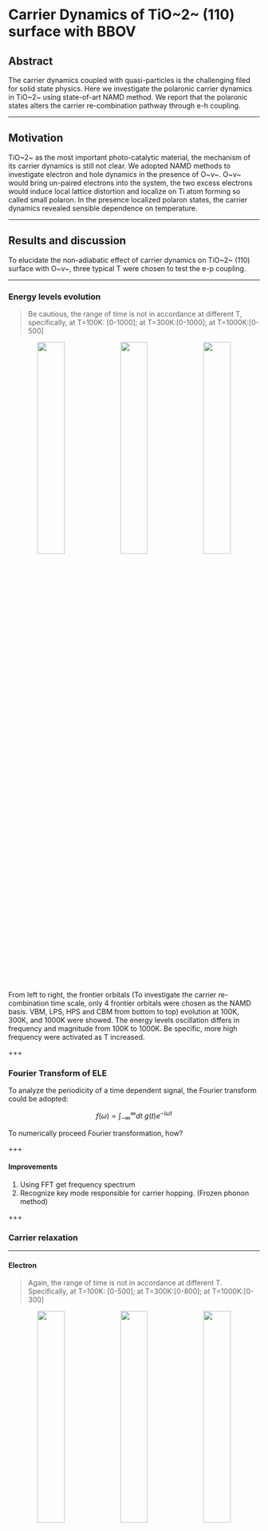 # Carrier Dynamics of TiO~2~ (110) surface with BBOV

## Abstract

The carrier dynamics coupled with quasi-particles is the challenging filed for solid state physics. Here we investigate the polaronic carrier dynamics in TiO~2~ using state-of-art NAMD method. We report that the polaronic states alters the carrier re-combination pathway through e-h coupling. 

---

## Motivation

TiO~2~ as the most important photo-catalytic material, the mechanism of its carrier dynamics is still not clear. We adopted NAMD methods to investigate electron and hole dynamics in the presence of O~v~.  O~v~ would bring un-paired electrons into the system, the two excess electrons would induce local lattice distortion and localize on Ti atom forming so called small polaron. In the presence localized polaron states, the carrier dynamics revealed sensible dependence on temperature. 

---

## Results and discussion

To elucidate the non-adiabatic effect of carrier dynamics on TiO~2~ (110) surface with O~v~, three typical T were chosen to test the e-p coupling. 

---

### Energy levels evolution

>Be cautious, the range of time is not in accordance at different T, specifically, at T=100K: [0-1000]; at T=300K:[0-1000]; at T=1000K:[0-500]

<center><img src="http://wx1.sinaimg.cn/mw690/006VaKryly1g1ik8vpth2j31400u077e.jpg" width="33%" /><img src="http://wx2.sinaimg.cn/mw690/006VaKrygy1g1afjqsosfj31400u0ads.jpg" width="33%" /><img src="http://wx4.sinaimg.cn/mw690/006VaKryly1g1ikf4pwj6j31400u00vy.jpg" width="33%" /></center>

From left to right, the frontier orbitals (To investigate the carrier re-combination time scale, only 4 frontier orbitals were chosen as the NAMD basis. VBM, LPS, HPS and CBM from bottom to top) evolution at 100K, 300K, and 1000K were showed. The energy levels oscillation differs in frequency and magnitude from 100K to 1000K. Be specific, more high frequency were activated as T increased.

+++

### Fourier Transform of ELE

To analyze the periodicity of a time dependent signal, the Fourier transform could be adopted:

$$
f(\omega) = \int_{-\infty}^{\infty} dt \  g(t) e^{-i\omega t} 
$$

To numerically proceed Fourier transformation, how?

+++

#### Improvements

1. Using FFT get frequency spectrum
2. Recognize key mode responsible for carrier hopping. (Frozen phonon method)

+++

### Carrier relaxation

---

#### Electron

>Again, the range of time is not in accordance at different T. Specifically, at T=100K: [0-500]; at T=300K:[0-800]; at T=1000K:[0-300]


<center><img src="http://wx1.sinaimg.cn/mw690/006VaKrygy1fzh9xh1oytj31400u0dla.jpg" width="33%" /><img src="http://wx3.sinaimg.cn/mw690/006VaKrygy1g1bjryo398j31400u043x.jpg" width="33%" /><img src="http://wx3.sinaimg.cn/mw690/006VaKryly1g1ibyb889cj31400u0grn.jpg" width="33%" /></center>

Electron initially occupied CBM to evolve. 

1. For T=100K, no sign of decaying in the range of 500fs;
2. For T=300K, electron decay to LPS after 700fs;
3. For T=1000K, electron decay to VBM after 200fs.

+++

#### Hole
<center><img src="http://wx4.sinaimg.cn/mw690/006VaKrygy1fzh9xvmi2zj31400u00yh.jpg" width="33%" /><img src="http://wx4.sinaimg.cn/mw690/006VaKrygy1g1bba43n6kj31400u0n4d.jpg" width="33%" /><img src="http://wx3.sinaimg.cn/mw690/006VaKryly1g1ibygeqq6j31400u0dof.jpg" width="33%" /></center>

While for hole, the decay seems much faster than that of electron.

1. T=100K, no sign of decay in 500fs;
2. T=300K, hole decay from VBM to HPS after 500fs;
3. T=1000K, hole decay from VBM to HPS after 100fs;

==What is the reason for the fastening decay?==

Several assumptions rised to explain this difference:

1. After 700 fs, electron populated on lower polaron state, hole populated on higher polaron state, each carrier experienced different relaxation path. So if the coupling between VBM and lower polaron state is stronger than the coupling between CBM with higher polaron state, the faster decay of hole is expected.
2. It reflects the difference between hole polaron and electron polaron. Since in TiO2, hole polaron is more delocalized than electron polaron, then hole decay faster from LPS to HPS than electron from HPS to LPS.

> Still I got no much clue on how to push the project forward. May be I should prepare discuss with colleagues in near future after gaining more data.

